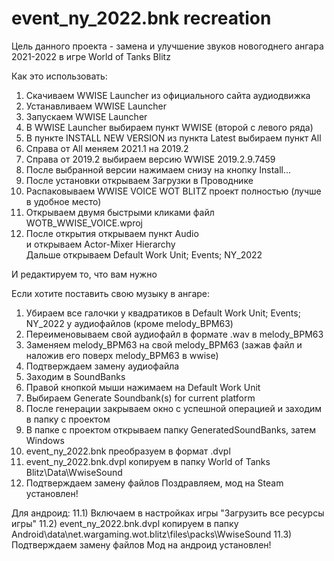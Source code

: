 # event_ny_2022.bnk recreation

Цель данного проекта - замена и улучшение звуков новогоднего ангара 2021-2022 в игре World of Tanks Blitz

Как это использовать:
1) Скачиваем WWISE Launcher из официального сайта аудиодвижка  
2) Устанавливаем WWISE Launcher  
3) Запускаем WWISE Launcher  
4) В WWISE Launcher выбираем пункт WWISE (второй с левого ряда)  
5) В пункте INSTALL NEW VERSION из пункта Latest выбираем пункт All  
6) Справа от All меняем 2021.1 на 2019.2  
7) Справа от 2019.2 выбираем версию WWISE 2019.2.9.7459  
8) После выбранной версии нажимаем снизу на кнопку Install...  
9) После установки открываем Загрузки в Проводнике  
10) Распаковываем WWISE VOICE WOT BLITZ проект полностью (лучше в удобное место)  
11) Открываем двумя быстрыми кликами файл WOTB_WWISE_VOICE.wproj  
12) После открытия открываем пункт Audio  
и открываем Actor-Mixer Hierarchy  
Дальше открываем Default Work Unit; Events; NY_2022

И редактируем то, что вам нужно


Если хотите поставить свою музыку в ангаре:
1) Убираем все галочки у квадратиков в Default Work Unit; Events; NY_2022 у аудиофайлов (кроме melody_BPM63)
2) Переименовываем свой аудиофайл в формате .wav в melody_BPM63
3) Заменяем melody_BPM63 на свой melody_BPM63 (зажав файл и наложив его поверх melody_BPM63 в wwise)
4) Подтверждаем замену аудиофайла
5) Заходим в SoundBanks
6) Правой кнопкой мыши нажимаем на Default Work Unit
7) Выбираем Generate Soundbank(s) for current platform
8) После генерации закрываем окно с успешной операцией и заходим в папку с проектом
9) В папке с проектом открываем папку GeneratedSoundBanks, затем Windows
10) event_ny_2022.bnk преобразуем в формат .dvpl
11) event_ny_2022.bnk.dvpl копируем в папку World of Tanks Blitz\Data\WwiseSound
12) Подтверждаем замену файлов
 Поздравляем, мод на Steam установлен!
 
 Для андроид:
 11.1) Включаем в настройках игры "Загрузить все ресурсы игры"
 11.2) event_ny_2022.bnk.dvpl копируем в папку Android\data\net.wargaming.wot.blitz\files\packs\WwiseSound
 11.3) Подтверждаем замену файлов
  Мод на андроид установлен!
 

